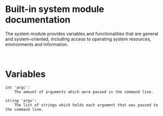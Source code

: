 # Built-in system module documentation
The system module provides variables and functionalities that are general and system-oriented,
including access to operating system resources, environments and information.

<br>

# Variables

```
int 'argc':
    The amount of arguments which were passed in the command line.

string 'argv':
    The list of strings which holds each argument that was passed to the command line.
```
